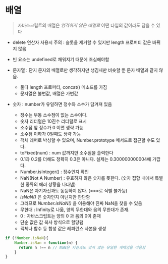 # 배열

> 자바스크립트의 배열은 _엄격하지 않은 배열로_ 어떤 타입의 값이라도 담을 수 있다

- delete 연산자 사용시 주의 : 슬롯을 제거할 수 있지만 length 프로퍼티 값은 바뀌지 않음
- 빈 요소는 undefined로 채워지기 때문에 조심해야함
- 문자열 : 단지 문자의 배열로만 생각하지만 생김새만 비슷할 뿐 문자 배열과 같지 않음.
    - 둘다 length 프로퍼티, concat() 메소드를 가짐 
    - 문자열은 불변값, 배열은 가변값
    
- 숫자 : number가 유일하면 정수와 소수가 담겨져 있음
    - 정수는 부동 소수점이 없는 소수이다.
    - 숫자 리터럴은 10진수 리터럴로 표시
    - 소수점 앞 정수가 0 이면 생략 가능
    - 소수점 이하가 0일때도 생략 가능
    - 객체 레퍼로 박싱할 수 있으며, Number.prototype 메서드로 접근할 수도 있다.
    - toFixed(num) : num 값까지만 소수점을 출력한다
    - 0.1과 0.2를 더해도 정확히 0.3은 아니다. 실제는 0.300000000004에 가깝다.
    - Number.isInteger() : 정수인지 확인
    - NaN(Not A Number) : 유효하지 않은 숫자를 뜻한다. (숫자 집합 내에서 특별한 종류의 에러 상황을 나타냄)
    - NaN은 자기자신과도 동등하지 않다. (===로 식별 불가능) 
    - _isNaN()_ 은 숫자인지 아닌지만 판단함
    - 그러므로 _Number.isNaN()_ 을 이용해야 진짜 NaN을 찾을 수 있음
    - 무한대 : Infinity로 나옮, 양의 무한대와 음의 무한대가 존재. 
    - 0 : 자바스크립트는 양의 0 과 음의 0이 존재
    - 단순 값은 값 복사 방식으로 할당됌
    - 객체나 함수 등 합성 값은 레퍼런스 사본을 생성
    
    
```javascript
if (!Number.isNaN){
    Number.isNan = function(n) {
      return n !== n // NaN은 자신과도 맞지 않는 유일한 개체임을 이용함
    }
}


```
 

 